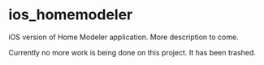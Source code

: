 ios_homemodeler
===============

iOS version of Home Modeler application. More description to come.

Currently no more work is being done on this project. It has been trashed.
